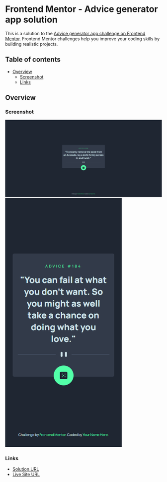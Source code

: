 # Frontend Mentor - Advice generator app solution

This is a solution to the [Advice generator app challenge on Frontend Mentor](https://www.frontendmentor.io/challenges/advice-generator-app-QdUG-13db). Frontend Mentor challenges help you improve your coding skills by building realistic projects.

## Table of contents

- [Overview](#overview)
  - [Screenshot](#screenshot)
  - [Links](#links)

## Overview

### Screenshot

![](./screenshot/desktop.png)
![](./screenshot/mobile.png)

### Links

- [Solution URL](https://gon3s.github.io/advice-generator-app-main/)
- [Live Site URL](https://github.com/Gon3s/advice-generator-app-main)
